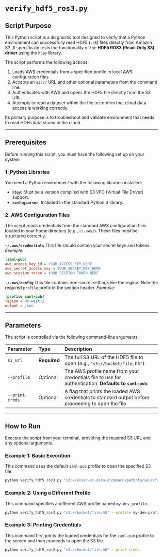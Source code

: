 # `verify_hdf5_ros3.py`

## Script Purpose

This Python script is a diagnostic tool designed to verify that a Python environment can successfully read HDF5 (`.h5`) files directly from Amazon S3. It specifically tests the functionality of the **HDF5 ROS3 (Read-Only S3) driver** using the `h5py` library.

The script performs the following actions:

1.  Loads AWS credentials from a specified profile in local AWS configuration files.
2.  Accepts an `s3://` URL and other optional parameters from the command line.
3.  Authenticates with AWS and opens the HDF5 file directly from the S3 URL.
4.  Attempts to read a dataset within the file to confirm that cloud data access is working correctly.

Its primary purpose is to troubleshoot and validate environment that needs to read HDF5 data stored in the cloud.

-----

## Prerequisites

Before running this script, you must have the following set up on your system.

### 1\. Python Libraries

You need a Python environment with the following libraries installed:

  * **`h5py`**: Must be a version compiled with S3 VFD (Virtual File Driver) support.
  * **`configparser`**: Included in the standard Python 3 library.

### 2\. AWS Configuration Files

The script reads credentials from the standard AWS configuration files located in your home directory (e.g., `~/.aws/`). These files must be structured correctly.

**`~/.aws/credentials`**
This file should contain your secret keys and tokens.
*Example:*

```ini
[saml-pub]
aws_access_key_id = YOUR_ACCESS_KEY_HERE
aws_secret_access_key = YOUR_SECRET_KEY_HERE
aws_session_token = YOUR_SESSION_TOKEN_HERE
```

**`~/.aws/config`**
This file contains non-secret settings like the region. Note the required `profile` prefix in the section header.
*Example:*

```ini
[profile saml-pub]
region = us-west-2
output = json
```

-----

## Parameters

The script is controlled via the following command-line arguments:

| Parameter | Type | Description |
| :--- | :--- | :--- |
| `s3_url` | **Required** | The full S3 URL of the HDF5 file to open (e.g., `"s3://bucket/file.h5"`). |
| `--profile` | Optional | The AWS profile name from your credentials file to use for authentication. **Defaults to `saml-pub`**. |
| `--print-creds` | Optional | A flag that prints the loaded AWS credentials to standard output before proceeding to open the file. |

-----

## How to Run

Execute the script from your terminal, providing the required S3 URL and any optional arguments.

### Example 1: Basic Execution

This command uses the default `saml-pub` profile to open the specified S3 file.

```bash
python verify_hdf5_ros3.py "s3://nisar-st-data-ondemand/path/to/your/file.h5"
```

### Example 2: Using a Different Profile

This command specifies a different AWS profile named `my-dev-profile`.

```bash
python verify_hdf5_ros3.py "s3://bucket/file.h5" --profile my-dev-profile
```

### Example 3: Printing Credentials

This command first prints the loaded credentials for the `saml-pub` profile to the screen and then proceeds to open the S3 file.

```bash
python verify_hdf5_ros3.py "s3://bucket/file.h5" --print-creds
```
